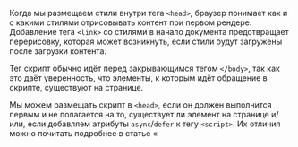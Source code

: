 Когда мы размещаем стили внутри тега `<head>`, браузер понимает как и с какими стилями отрисовывать контент при первом рендере. Добавление тега `<link>` co стилями в начало документа предотвращает перерисовку, которая может возникнуть, если стили будут загружены после загрузки контента.

Тег скрипт обычно идёт перед закрывающимся тегом `</body>`, так как это даёт уверенность, что элементы, к которым идёт обращение в скрипте, существуют на странице.

Мы можем размещать скрипт в `<head>`, если он должен выполнится первым и не полагается на то, существует ли элемент на странице и/или, если добавляем атрибуты `async`/`defer` к тегу `<script>`. Их отличия можно почитать подробнее в статье «[<script>](https://doka.guide/html/script/#atributy)».
